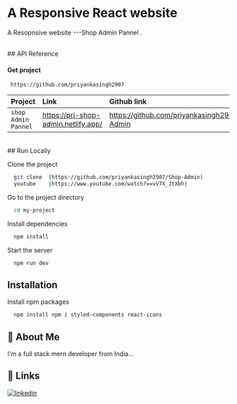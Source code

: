
# A Responsive React website 

A Resopnsive website ---Shop Admin Pannel .

<br/>
## API Reference

#### Get project

```http
 https://github.com/priyankasingh2907
```

| Project   | Link     | Github link               | videio|
| :-------- | :------- | :------------------------- |  :-------------------------|
| `shop Admin Pannel` |https://pri-shop-admin.netlify.app/  | https://github.com/priyankasingh2907/Shop-Admin|https://www.youtube.com/watch?v=cXaX7x-SM1I |

<br/>
## Run Locally

Clone the project

```bash
  git clone  |https://github.com/priyankasingh2907/Shop-Admin|
  youtube    |https://www.youtube.com/watch?v=vV7X_JtXbh|

```

Go to the project directory

```bash
  cd my-project
```

Install dependencies

```bash
  npm install
```

Start the server

```bash
  npm run dev
```


## Installation

Install npm packages

```bash
  npm install npm i styled-components react-icons


```
    
## 🚀 About Me
I'm a full stack mern developer from India...


## 🔗 Links

[![linkedin](https://img.shields.io/badge/linkedin-0A66C2?style=for-the-badge&logo=linkedin&logoColor=white)](https://www.linkedin.com/in/priyanka-singh-643868315/)
